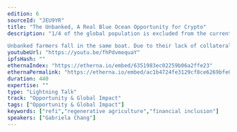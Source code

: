 ```yaml
---
edition: 6
sourceId: "JEU9YR"
title: "The Unbanked, A Real Blue Ocean Opportunity for Crypto"
description: "1/4 of the global population is excluded from the current financial system. Financial exclusion stems from the belief that a population is too high risk to receive funding. Sadly, this factor preeminently causes these same people to never be able to break out of poverty.

Unbanked farmers fall in the same boat. Due to their lack of collateral and credit history, they can only access loans starting at 100% interest rate. Crypto and blockchain has an opportunity to change that for the better."
youtubeUrl: "https://youtu.be/fhPdvmequaY"
ipfsHash: ""
ethernaIndex: "https://etherna.io/embed/6351983ec02259b06a2ffe23"
ethernaPermalink: "https://etherna.io/embed/ac1b4724fe3129cf8ce6269bfe08ad7a8cf1b3fb721e121671676b45d1e77193"
duration: 440
expertise: ""
type: "Lightning Talk"
track: "Opportunity & Global Impact"
tags: ["Opportunity & Global Impact"]
keywords: ["refi","regenerative agriculture","financial inclusion"]
speakers: ["Gabriela Chang"]
---
```

